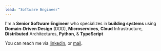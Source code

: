 ```yaml
---
lead: "Software Engineer"
---
```


I'm a **Senior Software Engineer** who specializes in **building systems** using **Domain-Driven Design** (DDD), **Microservices**, **Cloud** Infrastructure, **Distributed** Architectures, **Python**, & **TypeScript**

You can reach me via [linkedin](https://www.linkedin.com/in/gaston-otero/), or [mail](mailto:mail@gastonotero.com).
